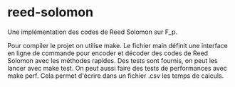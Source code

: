 # reed-solomon

Une implémentation des codes de Reed Solomon sur F_p.

Pour compiler le projet on utilise make. 
Le fichier main définit une interface en ligne de commande pour encoder et décoder des codes de Reed Solomon avec les méthodes rapides.
Des tests sont fournis, on peut les lancer avec make test. On peut aussi faire des tests de performances avec make perf. Cela permet d'écrire dans un fichier .csv les temps de calculs.